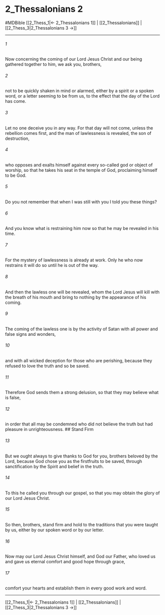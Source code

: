 # 2_Thessalonians 2
#MDBible
[[2_Thess_1|← 2_Thessalonians 1]] | [[2_Thessalonians]] | [[2_Thess_3|2_Thessalonians 3 →]]

***

###### 1 
Now concerning the coming of our Lord Jesus Christ and our being gathered together to him, we ask you, brothers, 

###### 2 
not to be quickly shaken in mind or alarmed, either by a spirit or a spoken word, or a letter seeming to be from us, to the effect that the day of the Lord has come. 

###### 3 
Let no one deceive you in any way. For that day will not come, unless the rebellion comes first, and the man of lawlessness is revealed, the son of destruction, 

###### 4 
who opposes and exalts himself against every so-called god or object of worship, so that he takes his seat in the temple of God, proclaiming himself to be God. 

###### 5 
Do you not remember that when I was still with you I told you these things? 

###### 6 
And you know what is restraining him now so that he may be revealed in his time. 

###### 7 
For the mystery of lawlessness is already at work. Only he who now restrains it will do so until he is out of the way. 

###### 8 
And then the lawless one will be revealed, whom the Lord Jesus will kill with the breath of his mouth and bring to nothing by the appearance of his coming. 

###### 9 
The coming of the lawless one is by the activity of Satan with all power and false signs and wonders, 

###### 10 
and with all wicked deception for those who are perishing, because they refused to love the truth and so be saved. 

###### 11 
Therefore God sends them a strong delusion, so that they may believe what is false, 

###### 12 
in order that all may be condemned who did not believe the truth but had pleasure in unrighteousness. ## Stand Firm 

###### 13 
But we ought always to give thanks to God for you, brothers beloved by the Lord, because God chose you as the firstfruits to be saved, through sanctification by the Spirit and belief in the truth. 

###### 14 
To this he called you through our gospel, so that you may obtain the glory of our Lord Jesus Christ. 

###### 15 
So then, brothers, stand firm and hold to the traditions that you were taught by us, either by our spoken word or by our letter. 

###### 16 
Now may our Lord Jesus Christ himself, and God our Father, who loved us and gave us eternal comfort and good hope through grace, 

###### 17 
comfort your hearts and establish them in every good work and word. 

***

[[2_Thess_1|← 2_Thessalonians 1]] | [[2_Thessalonians]] | [[2_Thess_3|2_Thessalonians 3 →]]
